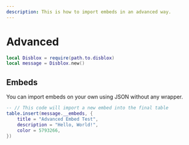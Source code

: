 ```yaml
---
description: This is how to import embeds in an advanced way.
---
```


# Advanced

```lua
local Disblox = require(path.to.disblox) 
local message = Disblox.new()
```

## Embeds

You can import embeds on your own using JSON without any wrapper.

```lua
-- // This code will import a new embed into the final table
table.insert(message.__embeds, {
	title = "Advanced Embed Test",
	description = "Hello, World!",
	color = 5793266,
})
```
